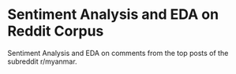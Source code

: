 # Sentiment Analysis and EDA on Reddit Corpus

Sentiment Analysis and EDA on comments from the top posts of the subreddit r/myanmar.
